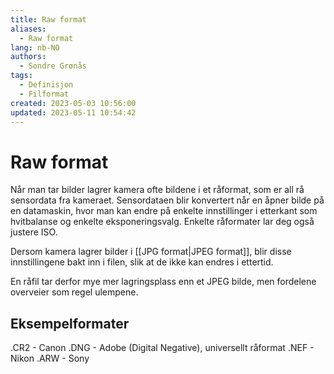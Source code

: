 ```yaml
---
title: Raw format
aliases: 
  - Raw format
lang: nb-NO
authors:
  - Sondre Grønås
tags:
  - Definisjon
  - Filformat
created: 2023-05-03 10:56:00
updated: 2023-05-11 10:54:42
---
```

# Raw format
Når man tar bilder lagrer kamera ofte bildene i et råformat, som er all rå sensordata fra kameraet. Sensordataen blir konvertert når en åpner bilde på en datamaskin, hvor man kan endre på enkelte innstillinger i etterkant som hvitbalanse og enkelte eksponeringsvalg. Enkelte råformater lar deg også justere ISO.

Dersom kamera lagrer bilder i [[JPG format|JPEG format]], blir disse innstillingene bakt inn i filen, slik at de ikke kan endres i ettertid.

En råfil tar derfor mye mer lagringsplass enn et JPEG bilde, men fordelene overveier som regel ulempene.

## Eksempelformater
.CR2 - Canon 
.DNG - Adobe (Digital Negative), universellt råformat
.NEF - Nikon 
.ARW - Sony